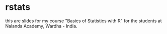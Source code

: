 # rstats
this are slides for my course "Basics of Statistics with R" for the students at Nalanda Academy, Wardha - India.
